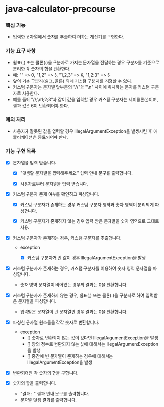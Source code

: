 # java-calculator-precourse

### 핵심 기능

- 입력한 문자열에서 숫자를 추출하여 더하는 계산기를 구현한다.

### 기능 요구 사항

- 쉼표(,) 또는 콜론(:)을 구분자로 가지는 문자열을 전달하는 경우 구분자를 기준으로 분리한 각 숫자의 합을 반환한다.
- 예: "" => 0, "1,2" => 3, "1,2,3" => 6, "1,2:3" => 6
- 앞의 기본 구분자(쉼표, 콜론) 외에 커스텀 구분자를 지정할 수 있다.
- 커스텀 구분자는 문자열 앞부분의 "//"와 "\n" 사이에 위치하는 문자를 커스텀 구분자로 사용한다.
- 예를 들어 "//;\n1;2;3"과 같이 값을 입력할 경우 커스텀 구분자는 세미콜론(;)이며, 결과 값은 6이 반환되어야 한다.

### 예외 처리

- 사용자가 잘못된 값을 입력할 경우 IllegalArgumentException을 발생시킨 후 애플리케이션은 종료되어야 한다.

### 기능 구현 목록

- [x] 문자열을 입력 받습니다.
    - [x] "덧셈할 문자열을 입력해주세요." 입력 안내 문구를 출력합니다.
    - [x] 사용자로부터 문자열을 입력 받습니다.


- [x] 커스텀 구분자 존재 여부를 확인하고 파싱합니다.
    - [x] 커스텀 구분자가 존재하는 경우 커스텀 구분자 영역과 숫자 영역이 분리되게 파싱합니다.
    - [x] 커스텀 구분자가 존재하지 않는 경우 입력 받은 문자열을 숫자 영역으로 그대로 사용.


- [x] 커스텀 구분자가 존재하는 경우, 커스텀 구분자를 추출합니다.
    - exception
        - [x] 커스텀 구분자가 빈 값이 경우 IllegalArgumentException을 발생


- [x] 커스텀 구분자가 존재하는 경우, 커스텀 구분자를 이용하여 숫자 영역 문자열을 파싱합니다.
    - 숫자 영역 문자열이 비어있는 경우의 결과는 0을 반환합니다.


- [x] 커스텀 구분자가 존재하지 않는 경우, 쉼표(,) 또는 콜론(:)을 구분자로 하여 입력받은 문자열을 파싱합니다.
    - 입력받은 문자열이 빈 문자열인 경우 결과는 0을 반환합니다.


- [x] 파싱한 문자열 원소들을 각각 숫자로 변환합니다.
    - exception
        - [] 숫자로 변환되지 않는 값이 있다면 IllegalArgumentException을 발생
        - [] 양의 정수로 변환되지 않는 값에 대해서는 IllegalArgumentException을 발생
        - [] 중간에 빈 문자열이 존재하는 경우에 대해서는 IllegalArgumentException을 발생


- [x] 변환되어진 각 숫자의 합을 구합니다.


- [x] 숫자의 합을 출력합니다.
    - "결과 : " 결과 안내 문구를 출력합니다.
    - 문자열 덧셈 결과를 출력합니다.